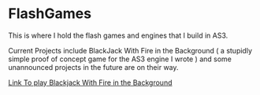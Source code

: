 FlashGames
==========

This is where I hold the flash games and engines that I build in AS3.

Current Projects include BlackJack With Fire in the Background ( a stupidly simple proof of concept game for the AS3 engine I wrote ) and some unannounced projects in the future are on their way.

<div>
<a href="http://brandencturner.com/blackjack/"> Link To play Blackjack With Fire in the Background <a>
<div>
